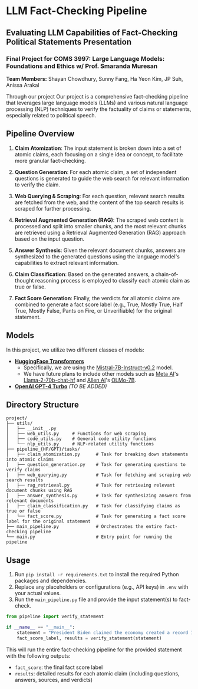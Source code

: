 # LLM Fact-Checking Pipeline

## Evaluating LLM Capabilities of Fact-Checking Political Statements Presentation

### Final Project for COMS 3997: Large Language Models: Foundations and Ethics w/ Prof. Smaranda Muresan

**Team Members:** Shayan Chowdhury, Sunny Fang, Ha Yeon Kim, JP Suh, Anissa Arakal

Through our project Our project is a comprehensive fact-checking pipeline that leverages large language models (LLMs) and various natural language processing (NLP) techniques to verify the factuality of claims or statements, especially related to political speech.

## Pipeline Overview

1. **Claim Atomization**: The input statement is broken down into a set of atomic claims, each focusing on a single idea or concept, to facilitate more granular fact-checking.

2. **Question Generation**: For each atomic claim, a set of independent questions is generated to guide the web search for relevant information to verify the claim.

3. **Web Querying & Scraping**: For each question, relevant search results are fetched from the web, and the content of the top search results is scraped for further processing.

4. **Retrieval Augmented Generation (RAG)**: The scraped web content is processed and split into smaller chunks, and the most relevant chunks are retrieved using a Retrieval Augmented Generation (RAG) approach based on the input question.

5. **Answer Synthesis**: Given the relevant document chunks, answers are synthesized to the generated questions using the language model's capabilities to extract relevant information.

6. **Claim Classification**: Based on the generated answers, a chain-of-thought reasoning process is employed to classify each atomic claim as true or false.

7. **Fact Score Generation**: Finally, the verdicts for all atomic claims are combined to generate a fact score label (e.g., True, Mostly True, Half True, Mostly False, Pants on Fire, or Unverifiable) for the original statement.

## Models

In this project, we utilize two different classes of models:

- [**HuggingFace Transformers**](/pipeline_HF)
  - Specifically, we are using the [Mistral-7B-Instruct-v0.2](https://huggingface.co/mistralai/Mistral-7B-Instruct-v0.2) model.
  - We have future plans to include other models such as [Meta AI](https://ai.meta.com/)'s [Llama-2-70b-chat-hf](https://huggingface.co/meta-llama/Llama-2-70b-chat-hf) and [Allen AI](https://allenai.org/)'s [OLMo-7B](https://huggingface.co/allenai/OLMo-7B).
- [**OpenAI GPT-4 Turbo**](/pipeline_GPT) _(TO BE ADDED)_

## Directory Structure

```
project/
├── utils/
│   ├── __init__.py
│   ├── web_utils.py     # Functions for web scraping
│   ├── code_utils.py    # General code utility functions
│   └── nlp_utils.py     # NLP-related utility functions
├── pipeline_{HF/GPT}/tasks/
│   ├── claim_atomization.py      # Task for breaking down statements into atomic claims
│   ├── question_generation.py    # Task for generating questions to verify claims
│   ├── web_querying.py           # Task for fetching and scraping web search results
│   ├── rag_retrieval.py          # Task for retrieving relevant document chunks using RAG
│   ├── answer_synthesis.py       # Task for synthesizing answers from relevant documents
│   ├── claim_classification.py   # Task for classifying claims as true or false
│   └── fact_score.py             # Task for generating a fact score label for the original statement
├── main_pipeline.py              # Orchestrates the entire fact-checking pipeline
└── main.py                       # Entry point for running the pipeline
```

## Usage

1. Run `pip install -r requirements.txt` to install the required Python packages and dependencies.
2. Replace any placeholders or configurations (e.g., API keys) in `.env` with your actual values.
3. Run the `main_pipeline.py` file and provide the input statement(s) to fact-check.

```python
from pipeline import verify_statement

if __name__ == "__main__":
    statement = "President Biden claimed the economy created a record 15 million jobs in the first three years of his term."
    fact_score_label, results = verify_statement(statement)
```

This will run the entire fact-checking pipeline for the provided statement with the following outputs:

- `fact_score`: the final fact score label
- `results`: detailed results for each atomic claim (including questions, answers, sources, and verdicts)
